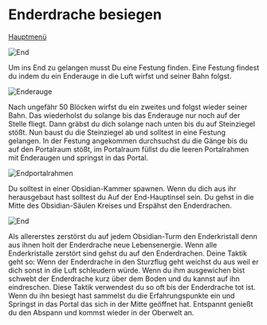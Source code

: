 # Enderdrache besiegen

[Hauptmenü](README.md)                   
                                         
![End](https://gamepedia.cursecdn.com/minecraft_de_gamepedia/thumb/e/ee/Ende_Bild.png/400px-Ende_Bild.png?version=aea3831934f1354490bd364bd0f55d52)
                                          
Um ins End zu gelangen musst Du eine Festung finden.
Eine Festung findest du indem du ein Enderauge in die Luft wirfst und seiner Bahn folgst.

![Enderauge](https://www.minecraftcrafting.info/imgs/craft_eyeofender.png)

Nach ungefähr 50 Blöcken wirfst du ein zweites und folgst wieder seiner Bahn.
Das wiederholst du solange bis das Enderauge nur noch auf der Stelle fliegt.
Dann gräbst du dich solange nach unten bis du auf Steinziegel stößt.
Nun baust du die Steinziegel ab und solltest in eine Festung gelangen.
In der Festung angekommen durchsuchst du die Gänge bis du auf den Portalraum stößt, im Portalraum füllst du die leeren Portalrahmen mit Enderaugen und springst in das Portal.

![Endportalrahmen](https://encrypted-tbn0.gstatic.com/images?q=tbn%3AANd9GcSGYHebQZbF1_Bnhzf77i5waq9JtZHhnCWi8nac6fB4cOpnXEpw&usqp=CAU)

Du solltest in einer Obsidian-Kammer spawnen.
Wenn du dich aus ihr herausgebaut hast solltest du Auf der End-Hauptinsel sein.
Du gehst in die Mitte des Obsidian-Säulen Kreises und Erspähst den Enderdrachen.

![End](https://gamepedia.cursecdn.com/minecraft_de_gamepedia/e/e2/Enderdrache.gif)

Als allererstes zerstörst du auf jedem Obsidian-Turm den Enderkristall denn aus ihnen holt der Enderdrache neue Lebensenergie.
Wenn alle Enderkristalle zerstört sind gehst du auf den Enderdrachen.
Deine Taktik geht so: Wenn der Enderdrache in den Sturzflug geht weichst du aus weil er dich sonst in die Luft schleudern würde.
Wenn du ihm ausgewichen bist schwebt der Enderdrache kurz über dem Boden und du kannst auf ihn eindreschen.
Diese Taktik verwendest du so oft bis der Enderdrache tot ist.
Wenn du ihn besiegt hast sammelst du die Erfahrungspunkte ein und Springst in das Portal das sich in der Mitte geöffnet hat.
Entspannt genießt du den Abspann und kommst wieder in der Oberwelt an.



